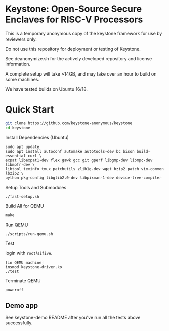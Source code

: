 # Keystone: Open-Source Secure Enclaves for RISC-V Processors

This is a temporary anonymous copy of the keystone framework for use
by reviewers only.

Do not use this repository for deployment or testing of Keystone.

See deanonymize.sh for the actively developed repository and license information.

A complete setup will take ~14GB, and may take over an hour to build on some machines.

We have tested builds on Ubuntu 16/18.


# Quick Start

```bash
git clone https://github.com/keystone-anonymous/keystone
cd keystone
```

Install Dependencies (Ubuntu)

```
sudo apt update
sudo apt install autoconf automake autotools-dev bc bison build-essential curl \
expat libexpat1-dev flex gawk gcc git gperf libgmp-dev libmpc-dev libmpfr-dev \
libtool texinfo tmux patchutils zlib1g-dev wget bzip2 patch vim-common lbzip2 \
python pkg-config libglib2.0-dev libpixman-1-dev device-tree-compiler
```

Setup Tools and Submodules
```
./fast-setup.sh
```

Build All for QEMU
```
make
```

Run QEMU
```
./scripts/run-qemu.sh
```

Test

login with `root`/`sifive`.

```
[in QEMU machine]
insmod keystone-driver.ko
./test
```

Terminate QEMU
```
poweroff
```

## Demo app
See keystone-demo README after you've run all the tests above successfully.